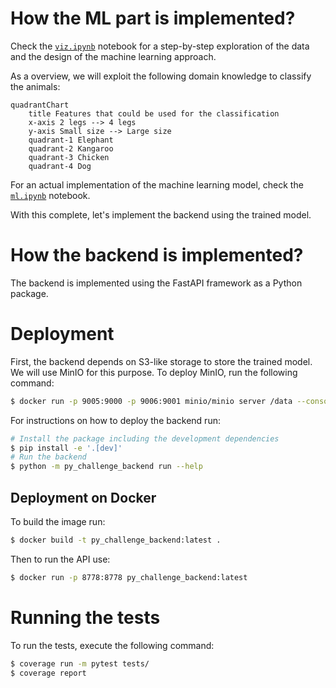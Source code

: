 # How the ML part is implemented?
Check the [`viz.ipynb`](viz.ipynb) notebook for a step-by-step exploration of the data and the design of the machine learning approach.

As a overview, we will exploit the following domain knowledge to classify the animals:

```mermaid
quadrantChart
    title Features that could be used for the classification
    x-axis 2 legs --> 4 legs
    y-axis Small size --> Large size
    quadrant-1 Elephant
    quadrant-2 Kangaroo
    quadrant-3 Chicken
    quadrant-4 Dog
```

For an actual implementation of the machine learning model, check the [`ml.ipynb`](ml.ipynb) notebook.

With this complete, let's implement the backend using the trained model.

# How the backend is implemented?
The backend is implemented using the FastAPI framework as a Python package.

# Deployment
First, the backend depends on S3-like storage to store the trained model. We will use MinIO for this purpose. To deploy MinIO, run the following command:

```bash
$ docker run -p 9005:9000 -p 9006:9001 minio/minio server /data --console-address ":9001"
```

For instructions on how to deploy the backend run:

```bash
# Install the package including the development dependencies
$ pip install -e '.[dev]'
# Run the backend
$ python -m py_challenge_backend run --help
```

## Deployment on Docker

To build the image run:
```bash
$ docker build -t py_challenge_backend:latest .
```

Then to run the API use:
```bash
$ docker run -p 8778:8778 py_challenge_backend:latest
```

# Running the tests
To run the tests, execute the following command:

```bash
$ coverage run -m pytest tests/
$ coverage report
```

